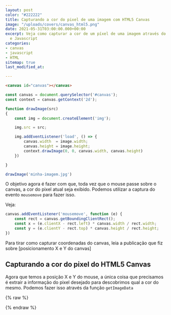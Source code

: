 ```yaml
---
layout: post
color: "#222222"
title: Capturando a cor do pixel de uma imagem com HTML5 Canvas
image: "/uploads/covers/canvas_html5.png"
date: 2021-05-31T03:00:00.000+00:00
excerpt: Veja como capturar a cor de um píxel de uma imagem através do HTML5 canvas
  e Javascript
categories:
- canvas
- javascript
- HTML
sitemap: true
last_modified_at: 

---
```

```html
<canvas id="canvas"></canvas>
```

```javascript
const canvas = document.querySelector('#canvas');
const context = canvas.getContext('2d');

function drawImage(src)
{
    const img = document.createElement('img');

    img.src = src;

    img.addEventListener('load', () => {
        canvas.width  = image.width;
        canvas.height = image.height;
        context.drawImage(0, 0, canvas.width, canvas.height)
    })

}

drawImage('minha-imagem.jpg')
```

O objetivo agora é fazer com que, toda vez que o mouse passe sobre o canvas, a cor do pixel atual seja exibido. Podemos utilizar a captura do evento `mousemove` para fazer isso.

Veja:

```javascript
canvas.addEventListener('mousemove', function (e) {
    const rect = canvas.getBoundingClientRect();
    const x = (e.clientX - rect.left) * canvas.width / rect.width;
    const y = (e.clientY - rect.top) * canvas.height / rect.height;
})
```

Para tirar como capturar coordenadas do canvas, leia a publicação que fiz sobre \[posicionamento X e Y do canvas\]

## Capturando a cor do pixel do HTML5 Canvas

Agora que temos a posição X e Y do mouse, a única coisa que precisamos é extrair a informação do pixel desejado para descobrimos qual a cor do mesmo. Podemos fazer isso através da função `getImageData`

{% raw %}
<canvas id='canvas' width="300" style="width: 100%"></canvas>
<script>
const canvas = document.querySelector('#canvas');
const context = canvas.getContext('2d');
context.fillStyle = '#202020'
context.fillRect(0, 0, canvas.width, canvas.height);
canvas.addEventListener('mousemove', function (e) {
const rect = canvas.getBoundingClientRect();
const x = (e.clientX - rect.left) * canvas.width / rect.width;
const y = (e.clientY - rect.top) * canvas.height / rect.height;
context.fillStyle = 'red'
context.fillRect(x, y, 1, 1)
console.log({x, y})

})
</script>
{% endraw %}